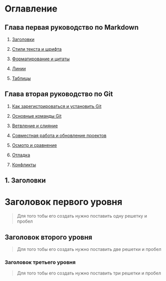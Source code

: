 # Оглавление

## Глава первая руководство по Markdown

1. [Заголовки](#1)

2. [Стили текста и шрифта](#2)

3. [Форматирование и цитаты](#3)

4. [Линии](#4)

5. [Таблицы](#5)


## Глава вторая руководство  по Git

1. [Как зарегистрироваться  и установить Git](#1-как-зарегистрироваться-и-установить-git)

2. [Основные команды Git](#2-основные-команды-git)

3. [Ветвление и слияние]()

4. [Совместная работа и обновление проектов]() 

5. [Осмотр и сравнение]()

6. [Отладка]()

7. [Конфликты]()


## 1. Заголовки




# Заголовок первого уровня

> Для того тобы его создать  нужно  поставить   одну решетку и пробел

## Заголовок второго  уровня

>Для того тобы его создать  нужно  поставить   две  решетки и пробел

### Заголовок третьего  уровня 

>Для того тобы его создать  нужно  поставить   три  решетки и пробел
